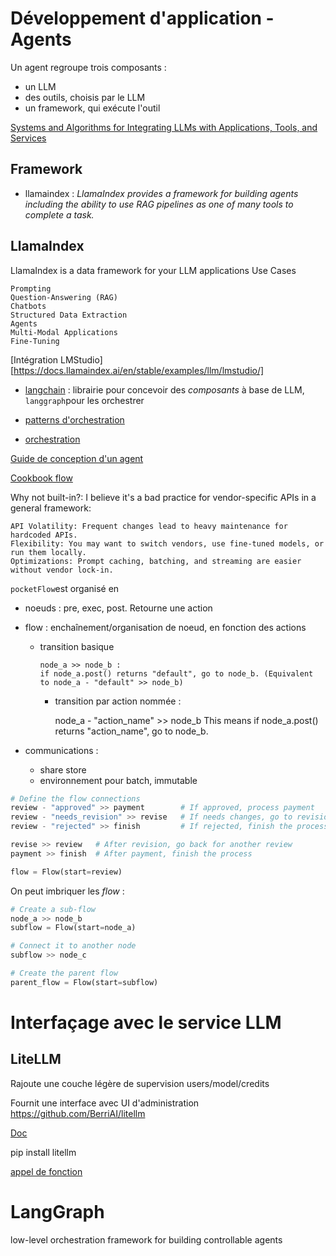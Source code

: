 # Développement d'application - Agents

Un agent regroupe trois composants :

* un LLM
* des outils, choisis par le LLM
* un framework, qui exécute l'outil

[Systems and Algorithms for Integrating LLMs with Applications, Tools, and Services](https://gorilla.cs.berkeley.edu/)

## Framework

* llamaindex : *LlamaIndex provides a framework for building agents including the ability to use RAG pipelines as one of many tools to complete a task.*
## LlamaIndex

LlamaIndex is a data framework for your LLM applications 
Use Cases

    Prompting
    Question-Answering (RAG)
    Chatbots
    Structured Data Extraction
    Agents
    Multi-Modal Applications
    Fine-Tuning

[Intégration LMStudio][https://docs.llamaindex.ai/en/stable/examples/llm/lmstudio/]

* [langchain](https://python.langchain.com/docs/concepts/) : librairie pour concevoir des *composants* à base de LLM, `langgraph`pour les orchestrer

* [patterns d'orchestration](https://www.agentrecipes.com/)
* [orchestration](https://www.crewai.com/open-source)

[Guide de conception d'un agent](https://github.com/The-Pocket/PocketFlow/blob/main/docs/guide.md)

[Cookbook flow](https://github.com/The-Pocket/PocketFlow/blob/main/cookbook/pocketflow_demo.ipynb)

Why not built-in?: I believe it's a bad practice for vendor-specific APIs in a general framework:

    API Volatility: Frequent changes lead to heavy maintenance for hardcoded APIs.
    Flexibility: You may want to switch vendors, use fine-tuned models, or run them locally.
    Optimizations: Prompt caching, batching, and streaming are easier without vendor lock-in.


`pocketFlow`est organisé en 

* noeuds : pre, exec, post. Retourne une action
* flow : enchaînement/organisation de noeud, en fonction des actions
  * transition basique

        node_a >> node_b : 
        if node_a.post() returns "default", go to node_b. (Equivalent to node_a - "default" >> node_b)

    * transition par action nommée : 
    
        node_a - "action_name" >> node_b This means if node_a.post() returns "action_name", go to node_b.


* communications : 
    * share store
    * environnement pour batch, immutable

```python
# Define the flow connections
review - "approved" >> payment        # If approved, process payment
review - "needs_revision" >> revise   # If needs changes, go to revision
review - "rejected" >> finish         # If rejected, finish the process

revise >> review   # After revision, go back for another review
payment >> finish  # After payment, finish the process

flow = Flow(start=review)
```

On peut imbriquer les *flow* :

```python
# Create a sub-flow
node_a >> node_b
subflow = Flow(start=node_a)

# Connect it to another node
subflow >> node_c

# Create the parent flow
parent_flow = Flow(start=subflow)
```

<!------------------------------------------------------------>
# Interfaçage avec le service LLM

## LiteLLM

Rajoute une couche légère de supervision users/model/credits

Fournit une interface avec UI d'administration
https://github.com/BerriAI/litellm

[Doc](https://docs.litellm.ai/docs/)

pip install litellm

[appel de fonction](https://docs.litellm.ai/docs/tutorials/instructor)


<!------------------------------------------------------------>
# LangGraph

low-level orchestration framework for building controllable agents


